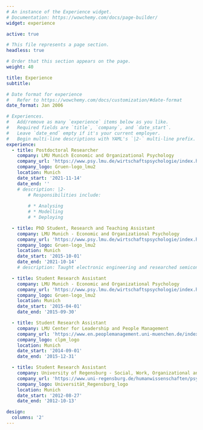 ```yaml
---
# An instance of the Experience widget.
# Documentation: https://wowchemy.com/docs/page-builder/
widget: experience

active: true

# This file represents a page section.
headless: true

# Order that this section appears on the page.
weight: 40

title: Experience
subtitle:

# Date format for experience
#   Refer to https://wowchemy.com/docs/customization/#date-format
date_format: Jan 2006

# Experiences.
#   Add/remove as many `experience` items below as you like.
#   Required fields are `title`, `company`, and `date_start`.
#   Leave `date_end` empty if it's your current employer.
#   Begin multi-line descriptions with YAML's `|2-` multi-line prefix.
experience:
  - title: Postdoctoral Researcher
    company: LMU Munich Economic and Organizational Psychology
    company_url: 'https://www.psy.lmu.de/wirtschaftspsychologie/index.html'
    company_logo: Gruen-logo_lmu2
    location: Munich
    date_start: '2021-11-14'
    date_end: ''
    # description: |2-
        # Responsibilities include:
        
        # * Analysing
        # * Modelling
        # * Deploying

  - title: PhD Student, Research and Teaching Assistant
    company: LMU Munich - Economic and Organizational Psychology
    company_url: 'https://www.psy.lmu.de/wirtschaftspsychologie/index.html'
    company_logo: Gruen-logo_lmu2
    location: Munich
    date_start: '2015-10-01'
    date_end: '2021-10-14'
    # description: Taught electronic engineering and researched semiconductor physics.

  - title: Student Research Assistant
    company: LMU Munich - Economic and Organizational Psychology
    company_url: 'https://www.psy.lmu.de/wirtschaftspsychologie/index.html'
    company_logo: Gruen-logo_lmu2
    location: Munich
    date_start: '2015-04-01'
    date_end: '2015-09-30'

  - title: Student Research Assistant
    company: LMU Center for Leadership and People Management
    company_url: 'https://www.en.peoplemanagement.uni-muenchen.de/index.html'
    company_logo: clpm_logo
    location: Munich
    date_start: '2014-09-01'
    date_end: '2015-12-31'

  - title: Student Research Assistant
    company: University of Regensburg - Social, Work, Organizational and Economic Psychology
    company_url: 'https://www.uni-regensburg.de/humanwissenschaften/psychologie-fischer/startseite/index.html'
    company_logo: Universität_Regensburg_logo
    location: Munich
    date_start: '2012-08-27'
    date_end: '2012-10-13'

design:
  columns: '2'
---
```


